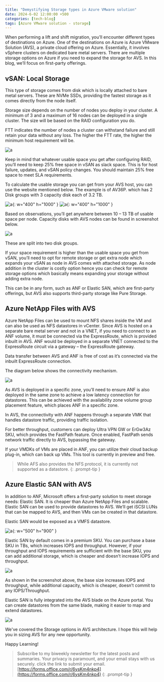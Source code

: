```yaml
---
title: "Demystifying Storage types in Azure VMware solution"
date: 2024-6-02 12:00:00 +500
categories: [tech-blog]
tags: [Azure VMware solution - storage]
---
```


When performing a lift and shift migration, you’ll encounter different types of destinations on Azure.
One of the destinations on Azure is Azure VMware Solution (AVS), a private cloud offering on Azure.
Essentially, it involves vSphere clusters on dedicated bare metal servers. There are multiple storage options on Azure if you need to expand the storage for AVS. In this blog, we’ll focus on first-party offerings.

## vSAN: Local Storage

This type of storage comes from disk which is locally attached to bare metal servers. These are NVMe SSDs, providing the fastest storage as it comes directly from the node itself. 

Storage size depends on the number of nodes you deploy in your cluster. A minimum of 3 and a maximum of 16 nodes can be deployed in a single cluster.
The size will be based on the RAID configuration you do.


FTT indicates the number of nodes a cluster can withstand failure and still retain your data without any loss. The higher the FTT rate, the higher the minimum host requirement will be.

![a](https://raw.githubusercontent.com/qureshiaquib/qureshiaquib.github.io/main/assets/03062024/Picture1.jpg)


Keep in mind that whatever usable space you get after configuring RAID, you’ll need to keep 25% free space in vSAN as slack space. This is for host failure, updates, and vSAN policy changes. You should maintain 25% free space to meet SLA requirements.

To calculate the usable storage you can get from your AVS host, you can use the website mentioned below.
The example is of AV36P. which has 2 Disk groups with 3 capacity disk each of 3.2 TB.

![a](https://raw.githubusercontent.com/qureshiaquib/qureshiaquib.github.io/main/assets/03062024/Picture2.jpg){: w="400" h="1000" }
![a](https://raw.githubusercontent.com/qureshiaquib/qureshiaquib.github.io/main/assets/03062024/Picture3.jpg){: w="400" h="1000" }


Based on observations, you’ll get anywhere between 10 – 13 TB of usable space per node.
Capacity disks with AVS nodes can be found in screenshot below.

![a](https://raw.githubusercontent.com/qureshiaquib/qureshiaquib.github.io/main/assets/03062024/Picture4.png)

These are split into two disk groups.

If your space requirement is higher than the usable space you get from vSAN, you’ll need to opt for remote storage or get extra node which expands your vSAN as node in AVS comes with attached storage. As node addition in the cluster is costly option hence you can check for remote storage options which basically means expanding your storage without adding extra node. 

This can be in any form, such as ANF or Elastic SAN, which are first-party offerings, but AVS also supports third-party storage like Pure Storage.

## Azure NetApp Files with AVS

Azure NetApp Files can be used to mount NFS shares inside the VM and can also be used as NFS datastores in vCenter.
Since AVS is hosted on a separate bare metal server and not in a VNET, if you need to connect to an ANF volume, it must be connected via the ExpressRoute, which is provided inbuilt in AVS.
ANF would be deployed in a separate VNET connected to the ExpressRoute circuit via a gateway – the ExpressRoute gateway.

Data transfer between AVS and ANF is free of cost as it’s connected via the inbuilt ExpressRoute connection.

The diagram below shows the connectivity mechanism.

![a](https://raw.githubusercontent.com/qureshiaquib/qureshiaquib.github.io/main/assets/03062024/Picture5.jpg)


As AVS is deployed in a specific zone, you’ll need to ensure ANF is also deployed in the same zone to achieve a low latency connection for datastores. This can be achieved with the availability zone volume group placement feature, which places ANF in a specific zone.

In AVS, the connectivity with ANF happens through a separate VMK that handles datastore traffic, providing traffic isolation.

For better throughput, customers can deploy Ultra VPN GW or ErGw3Az SKU, which provides the FastPath feature. Once enabled, FastPath sends network traffic directly to AVS, bypassing the gateway.

If your VMDKs of VMs are placed in ANF, you can utilize their cloud backup plug-in, which can back up VMs.
This tool is currently in preview and free.

> While AFS also provides the NFS protocol, it is currently not supported as a datastore.
{: .prompt-tip }

## Azure Elastic SAN with AVS

In addition to ANF, Microsoft offers a first-party solution to meet storage needs: Elastic SAN. It is cheaper than Azure NetApp Files and scalable. Elastic SAN can be used to provide datastores to AVS. We’ll get iSCSI LUNs that can be mapped to AVS, and then VMs can be created in that datastore.

Elastic SAN would be exposed as a VMFS datastore.

![a](https://raw.githubusercontent.com/qureshiaquib/qureshiaquib.github.io/main/assets/03062024/Picture6.jpg){: w="500" h="900" }


Elastic SAN by default comes in a premium SKU. You can purchase a base SKU in TBs, which increases IOPS and throughput. However, if your throughput and IOPS requirements are sufficient with the base SKU, you can add additional storage, which is cheaper and doesn’t increase IOPS and throughput.

![a](https://raw.githubusercontent.com/qureshiaquib/qureshiaquib.github.io/main/assets/03062024/Picture7.jpg)


As shown in the screenshot above, the base size increases IOPS and throughput, while additional capacity, which is cheaper, doesn’t commit to any IOPS/Throughput.

Elastic SAN is fully integrated into the AVS blade on the Azure portal. You can create datastores from the same blade, making it easier to map and extend datastores.

![a](https://raw.githubusercontent.com/qureshiaquib/qureshiaquib.github.io/main/assets/03062024/picture8.jpg)

We've covered the Storage options in AVS architecture. I hope this will help you in sizing AVS for any new opportunity.

Happy Learning!

>Subscribe to my biweekly newsletter for the latest posts and summaries. Your privacy is paramount, and your email stays with us securely.
click the link to submit your email.
[https://forms.office.com/r/6ysKm4nkp4](https://forms.office.com/r/6ysKm4nkp4)
{: .prompt-tip }